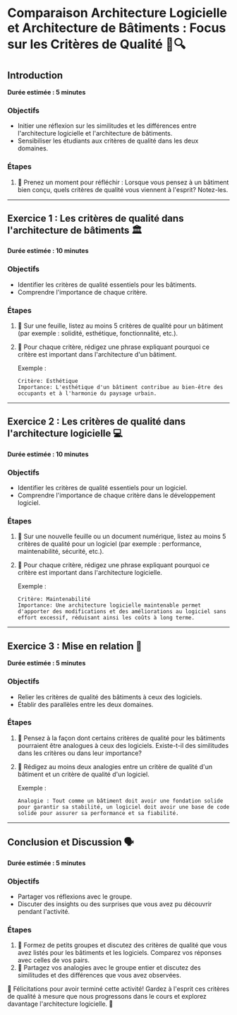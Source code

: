 # Comparaison Architecture Logicielle et Architecture de Bâtiments : Focus sur les Critères de Qualité 🏢🔍

## Introduction
**Durée estimée : 5 minutes**

### Objectifs
- Initier une réflexion sur les similitudes et les différences entre l'architecture logicielle et l'architecture de bâtiments.
- Sensibiliser les étudiants aux critères de qualité dans les deux domaines.

### Étapes
1. 🧠 Prenez un moment pour réfléchir : Lorsque vous pensez à un bâtiment bien conçu, quels critères de qualité vous viennent à l'esprit? Notez-les.

---

## Exercice 1 : Les critères de qualité dans l'architecture de bâtiments 🏛
**Durée estimée : 10 minutes**

### Objectifs
- Identifier les critères de qualité essentiels pour les bâtiments.
- Comprendre l'importance de chaque critère.

### Étapes
1. 📝 Sur une feuille, listez au moins 5 critères de qualité pour un bâtiment (par exemple : solidité, esthétique, fonctionnalité, etc.).
2. 🤔 Pour chaque critère, rédigez une phrase expliquant pourquoi ce critère est important dans l'architecture d'un bâtiment. 
   
   Exemple : 
   ```
   Critère: Esthétique
   Importance: L'esthétique d'un bâtiment contribue au bien-être des occupants et à l'harmonie du paysage urbain.
   ```

---

## Exercice 2 : Les critères de qualité dans l'architecture logicielle 💻
**Durée estimée : 10 minutes**

### Objectifs
- Identifier les critères de qualité essentiels pour un logiciel.
- Comprendre l'importance de chaque critère dans le développement logiciel.

### Étapes
1. 📝 Sur une nouvelle feuille ou un document numérique, listez au moins 5 critères de qualité pour un logiciel (par exemple : performance, maintenabilité, sécurité, etc.).
2. 🤔 Pour chaque critère, rédigez une phrase expliquant pourquoi ce critère est important dans l'architecture logicielle.
   
   Exemple : 
   ```
   Critère: Maintenabilité
   Importance: Une architecture logicielle maintenable permet d'apporter des modifications et des améliorations au logiciel sans effort excessif, réduisant ainsi les coûts à long terme.
   ```

---

## Exercice 3 : Mise en relation 🌉
**Durée estimée : 5 minutes**

### Objectifs
- Relier les critères de qualité des bâtiments à ceux des logiciels.
- Établir des parallèles entre les deux domaines.

### Étapes
1. 🤔 Pensez à la façon dont certains critères de qualité pour les bâtiments pourraient être analogues à ceux des logiciels. Existe-t-il des similitudes dans les critères ou dans leur importance?
2. 📝 Rédigez au moins deux analogies entre un critère de qualité d'un bâtiment et un critère de qualité d'un logiciel.

   Exemple : 
   ```
   Analogie : Tout comme un bâtiment doit avoir une fondation solide pour garantir sa stabilité, un logiciel doit avoir une base de code solide pour assurer sa performance et sa fiabilité.
   ```

---

## Conclusion et Discussion 🗣
**Durée estimée : 5 minutes**

### Objectifs
- Partager vos réflexions avec le groupe.
- Discuter des insights ou des surprises que vous avez pu découvrir pendant l'activité.

### Étapes
1. 🔄 Formez de petits groupes et discutez des critères de qualité que vous avez listés pour les bâtiments et les logiciels. Comparez vos réponses avec celles de vos pairs.
2. 🎤 Partagez vos analogies avec le groupe entier et discutez des similitudes et des différences que vous avez observées.

🎉 Félicitations pour avoir terminé cette activité! Gardez à l'esprit ces critères de qualité à mesure que nous progressons dans le cours et explorez davantage l'architecture logicielle. 🚀